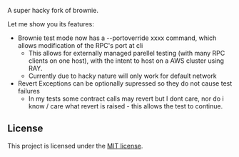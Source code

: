 
A super hacky fork of brownie. 

Let me show you its features:

* Brownie test mode now has a --portoverride xxxx command, which allows modification of the RPC's port at cli
  * This allows for externally managed parellel testing (with many RPC clients on one host), with the intent to host on a AWS cluster using RAY.
  * Currently due to hacky nature will only work for default network
* Revert Exceptions can be optionally supressed so they do not cause test failures
  * In my tests some contract calls may revert but I dont care, nor do i know / care what revert is raised - this allows the test to continue.
 
 


## License

This project is licensed under the [MIT license](LICENSE).
